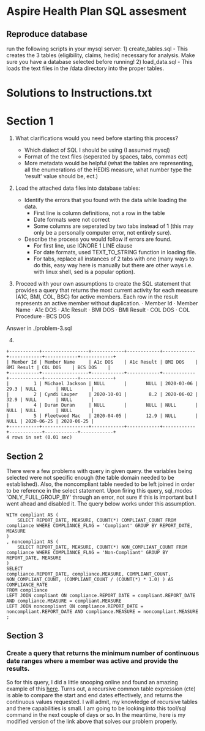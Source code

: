 # Aspire Health Plan SQL assesment 

## Reproduce database
run the following scripts in your mysql server:
	1) create_tables.sql - This creates the 3 tables (eligibility, claims, hedis) necessary for analysis. Make sure you have a database selected before running!
	2) load_data.sql - This loads the text files in the /data directory into the proper tables.

# Solutions to Instructions.txt

# Section 1
1) What clarifications would you need before starting this process?
	* Which dialect of SQL I should be using (I assumed mysql)
	* Format of the text files (seperated by spaces, tabs, commas ect)
	* More metadata would be helpful (what the tables are representing, all the enumerations of the HEDIS measure, what number type the 'result' value should be, ect.)

2) Load the attached data files into database tables:
	* Identify the errors that you found with the data while loading the data.
		- First line is column definitions, not a row in the table
		- Date formats were not correct
		- Some columns are seperated by two tabs instead of 1 (this may only be a personally computer error, not entirely sure).
	* Describe the process you would follow if errors are found.
		- For first line, use IGNORE 1 LINE clause
		- For date formats, used TEXT_TO_STRING function in loading file.
		- For tabs, replace all instances of 2 tabs with one (many ways to do this, easy way here is manually but there are other ways i.e. with linux shell, sed is a popular option). 

3) Proceed with your own assumptions to create the SQL statement that provides a query that returns the most current activity for each measure (A1C, BMI, COL, BSC) for active members. Each row in the result represents an active member without duplication.
	· Member Id
	· Member Name
	· A1c DOS
	· A1c Result
	· BMI DOS
	· BMI Result
	· COL DOS
	· COL Procedure
	· BCS DOS

Answer in ./problem-3.sql

4)

    +-----------+-----------------+------------+------------+------------+------------+------------+------------+
    | Member Id | Member Name     | A1c DOS    | A1c Result | BMI DOS    | BMI Result | COL DOS    | BCS DOS    |
    +-----------+-----------------+------------+------------+------------+------------+------------+------------+
    |         1 | Michael Jackson | NULL       |       NULL | 2020-03-06 |       29.3 | NULL       | NULL       |
    |         2 | Cyndi Lauper    | 2020-10-01 |        8.2 | 2020-06-02 |       32.9 | NULL       | NULL       |
    |         4 | Duran Duran     | NULL       |       NULL | NULL       |       NULL | NULL       | NULL       |
    |         5 | Fleetwood Mac   | 2020-04-05 |       12.9 | NULL       |       NULL | 2020-06-25 | 2020-06-25 |
    +-----------+-----------------+------------+------------+------------+------------+------------+------------+
    4 rows in set (0.01 sec)

## Section 2
There were a few problems with query in given query. the variables being selected were not specific enough (the table domain needed to be established). Also, the noncompliant table needed to be left joined in order to be reference in the select statement. Upon firing this query, sql_modes 'ONLY_FULL_GROUP_BY' through an error, not sure if this is important but I went ahead and disabled it. The query below works under this assumption.

	WITH compliant AS (
		SELECT REPORT_DATE, MEASURE, COUNT(*) COMPLIANT_COUNT FROM compliance WHERE COMPLIANCE_FLAG = 'Compliant' GROUP BY REPORT_DATE, MEASURE
	)
	, noncompliant AS (
		SELECT REPORT_DATE, MEASURE, COUNT(*) NON_COMPLIANT_COUNT FROM compliance WHERE COMPLIANCE_FLAG = 'Non-Compliant' GROUP BY REPORT_DATE, MEASURE
	)
	SELECT
	compliance.REPORT_DATE, compliance.MEASURE, COMPLIANT_COUNT, NON_COMPLIANT_COUNT, (COMPLIANT_COUNT / (COUNT(*) * 1.0) ) AS COMPLIANCE_RATE
	FROM compliance
	LEFT JOIN compliant ON compliance.REPORT_DATE = compliant.REPORT_DATE AND compliance.MEASURE = compliant.MEASURE
	LEFT JOIN noncompliant ON compliance.REPORT_DATE = noncompliant.REPORT_DATE AND compliance.MEASURE = noncompliant.MEASURE
	;

## Section 3
### Create a query that returns the minimum number of continuous date ranges where a member was active and provide the results.

So for this query, I did a little snooping online and found an amazing example of this [here](https://stackoverflow.com/questions/16595993/sql-find-continuous-date-ranges-across-multiple-rows). Turns out, a recursive common table expression (cte) is able to compare the start and end dates effectively, and returns the continuous values requested. I will admit, my knowledge of recursive tables and there capabilities is small. I am going to be looking into this tool/sql command in the next couple of days or so. In the meantime, here is my modified version of the link above that solves our problem properly.

